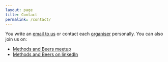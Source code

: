 ```yaml
---
layout: page
title: Contact
permalink: /contact/
---
```


You write an  <a href="mailto:methodsandbeers@gmail.com">email to us</a> or contact each [organiser][link organiser] personally. You can also join us on:

- [Methods and Beers meetup][link MBmeetup]
- [Methods and Beers on linkedIn][link MBlinkedIn]



[link MBmeetup]: https://www.meetup.com/Basel-Computational-Methods-for-Research-Community-BCMRC/
[link MBlinkedIn]: https://www.linkedin.com/groups/8609764
[link organiser]: /organisers/people
